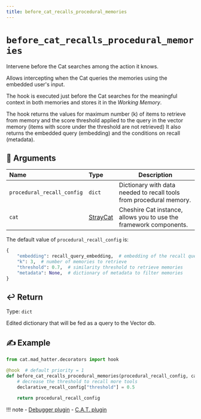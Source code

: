 ```yaml
---
title: before_cat_recalls_procedural_memories
---
```


# `before_cat_recalls_procedural_memories`

Intervene before the Cat searches among the action it knows.

Allows intercepting when the Cat queries the memories using the embedded user's input.

The hook is executed just before the Cat searches for the meaningful context in both memories
and stores it in the *Working Memory*.

The hook returns the values for maximum number (k) of items to retrieve from memory and the score threshold applied
to the query in the vector memory (items with score under the threshold are not retrieved)
It also returns the embedded query (embedding) and the conditions on recall (metadata).

## &#x1F4C4; Arguments

| Name                       | Type                                                                    | Description                                                         |
|:---------------------------|:------------------------------------------------------------------------|---------------------------------------------------------------------|
| `procedural_recall_config` | `dict`                                                                  | Dictionary with data needed to recall tools from procedural memory. |
| `cat`                      | [StrayCat](../../../framework/cat-components/cheshire_cat/stray_cat.md) | Cheshire Cat instance, allows you to use the framework components.  |

The default value of `procedural_recall_config` is:
```python
{
    "embedding": recall_query_embedding,  # embedding of the recall query
    "k": 3,  # number of memories to retrieve
    "threshold": 0.7,  # similarity threshold to retrieve memories
    "metadata": None,  # dictionary of metadata to filter memories
}
```
## &#x21A9;&#xFE0F; Return

Type: `dict`

Edited dictionary that will be fed as a query to the Vector db.

## &#x270D; Example

```python
from cat.mad_hatter.decorators import hook

@hook  # default priority = 1
def before_cat_recalls_procedural_memories(procedural_recall_config, cat):
    # decrease the threshold to recall more tools
    declarative_recall_config["threshold"] = 0.5

    return procedural_recall_config
```

!!! note
    - [Debugger plugin](https://github.com/sambarza/cc-vscode-debugpy)
    - [C.A.T. plugin](https://github.com/Furrmidable-Crew/cat_advanced_tools)
